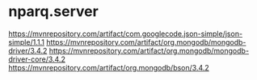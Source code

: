 # nparq.server

https://mvnrepository.com/artifact/com.googlecode.json-simple/json-simple/1.1.1
https://mvnrepository.com/artifact/org.mongodb/mongodb-driver/3.4.2
https://mvnrepository.com/artifact/org.mongodb/mongodb-driver-core/3.4.2
https://mvnrepository.com/artifact/org.mongodb/bson/3.4.2
